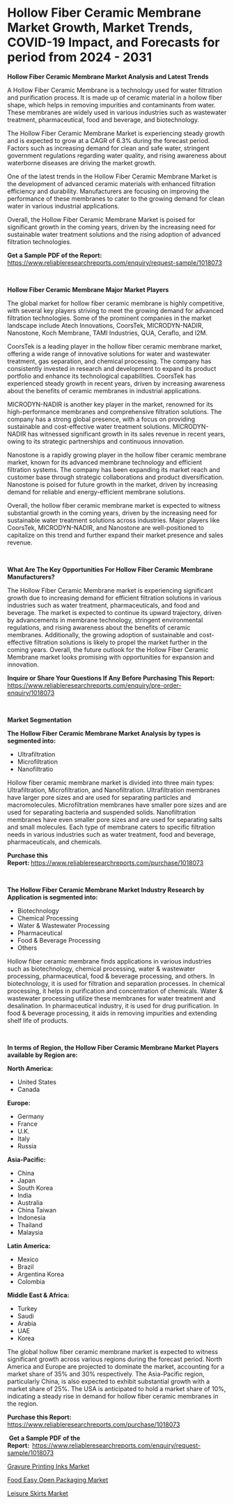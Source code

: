 <p><h1>Hollow Fiber Ceramic Membrane Market Growth, Market Trends, COVID-19 Impact, and Forecasts for period from 2024 - 2031</h1></p><p><strong>Hollow Fiber Ceramic Membrane Market Analysis and Latest Trends</strong></p>
<p><p>A Hollow Fiber Ceramic Membrane is a technology used for water filtration and purification process. It is made up of ceramic material in a hollow fiber shape, which helps in removing impurities and contaminants from water. These membranes are widely used in various industries such as wastewater treatment, pharmaceutical, food and beverage, and biotechnology.</p><p>The Hollow Fiber Ceramic Membrane Market is experiencing steady growth and is expected to grow at a CAGR of 6.3% during the forecast period. Factors such as increasing demand for clean and safe water, stringent government regulations regarding water quality, and rising awareness about waterborne diseases are driving the market growth.</p><p>One of the latest trends in the Hollow Fiber Ceramic Membrane Market is the development of advanced ceramic materials with enhanced filtration efficiency and durability. Manufacturers are focusing on improving the performance of these membranes to cater to the growing demand for clean water in various industrial applications.</p><p>Overall, the Hollow Fiber Ceramic Membrane Market is poised for significant growth in the coming years, driven by the increasing need for sustainable water treatment solutions and the rising adoption of advanced filtration technologies.</p></p>
<p><strong>Get a Sample PDF of the Report:&nbsp;</strong> <a href="https://www.reliableresearchreports.com/enquiry/request-sample/1018073">https://www.reliableresearchreports.com/enquiry/request-sample/1018073</a></p>
<p>&nbsp;</p>
<p><strong>Hollow Fiber Ceramic Membrane Major Market Players</strong></p>
<p><p>The global market for hollow fiber ceramic membrane is highly competitive, with several key players striving to meet the growing demand for advanced filtration technologies. Some of the prominent companies in the market landscape include Atech Innovations, CoorsTek, MICRODYN-NADIR, Nanostone, Koch Membrane, TAMI Industries, QUA, Ceraflo, and I2M.</p><p>CoorsTek is a leading player in the hollow fiber ceramic membrane market, offering a wide range of innovative solutions for water and wastewater treatment, gas separation, and chemical processing. The company has consistently invested in research and development to expand its product portfolio and enhance its technological capabilities. CoorsTek has experienced steady growth in recent years, driven by increasing awareness about the benefits of ceramic membranes in industrial applications.</p><p>MICRODYN-NADIR is another key player in the market, renowned for its high-performance membranes and comprehensive filtration solutions. The company has a strong global presence, with a focus on providing sustainable and cost-effective water treatment solutions. MICRODYN-NADIR has witnessed significant growth in its sales revenue in recent years, owing to its strategic partnerships and continuous innovation.</p><p>Nanostone is a rapidly growing player in the hollow fiber ceramic membrane market, known for its advanced membrane technology and efficient filtration systems. The company has been expanding its market reach and customer base through strategic collaborations and product diversification. Nanostone is poised for future growth in the market, driven by increasing demand for reliable and energy-efficient membrane solutions.</p><p>Overall, the hollow fiber ceramic membrane market is expected to witness substantial growth in the coming years, driven by the increasing need for sustainable water treatment solutions across industries. Major players like CoorsTek, MICRODYN-NADIR, and Nanostone are well-positioned to capitalize on this trend and further expand their market presence and sales revenue.</p></p>
<p>&nbsp;</p>
<p><strong>What Are The Key Opportunities For Hollow Fiber Ceramic Membrane Manufacturers?</strong></p>
<p><p>The Hollow Fiber Ceramic Membrane market is experiencing significant growth due to increasing demand for efficient filtration solutions in various industries such as water treatment, pharmaceuticals, and food and beverage. The market is expected to continue its upward trajectory, driven by advancements in membrane technology, stringent environmental regulations, and rising awareness about the benefits of ceramic membranes. Additionally, the growing adoption of sustainable and cost-effective filtration solutions is likely to propel the market further in the coming years. Overall, the future outlook for the Hollow Fiber Ceramic Membrane market looks promising with opportunities for expansion and innovation.</p></p>
<p><strong>Inquire or Share Your Questions If Any Before Purchasing This Report:</strong> <a href="https://www.reliableresearchreports.com/enquiry/pre-order-enquiry/1018073">https://www.reliableresearchreports.com/enquiry/pre-order-enquiry/1018073</a></p>
<p>&nbsp;</p>
<p><strong>Market Segmentation</strong></p>
<p><strong>The Hollow Fiber Ceramic Membrane Market Analysis by types is segmented into:</strong></p>
<p><ul><li>Ultrafiltration</li><li>Microfiltration</li><li>Nanofiltratio</li></ul></p>
<p><p>Hollow fiber ceramic membrane market is divided into three main types: Ultrafiltration, Microfiltration, and Nanofiltration. Ultrafiltration membranes have larger pore sizes and are used for separating particles and macromolecules. Microfiltration membranes have smaller pore sizes and are used for separating bacteria and suspended solids. Nanofiltration membranes have even smaller pore sizes and are used for separating salts and small molecules. Each type of membrane caters to specific filtration needs in various industries such as water treatment, food and beverage, pharmaceuticals, and chemicals.</p></p>
<p><strong>Purchase this Report:&nbsp;</strong><a href="https://www.reliableresearchreports.com/purchase/1018073">https://www.reliableresearchreports.com/purchase/1018073</a></p>
<p>&nbsp;</p>
<p><strong>The Hollow Fiber Ceramic Membrane Market Industry Research by Application is segmented into:</strong></p>
<p><ul><li>Biotechnology</li><li>Chemical Processing</li><li>Water & Wastewater Processing</li><li>Pharmaceutical</li><li>Food & Beverage Processing</li><li>Others</li></ul></p>
<p><p>Hollow fiber ceramic membrane finds applications in various industries such as biotechnology, chemical processing, water & wastewater processing, pharmaceutical, food & beverage processing, and others. In biotechnology, it is used for filtration and separation processes. In chemical processing, it helps in purification and concentration of chemicals. Water & wastewater processing utilize these membranes for water treatment and desalination. In pharmaceutical industry, it is used for drug purification. In food & beverage processing, it aids in removing impurities and extending shelf life of products.</p></p>
<p>&nbsp;</p>
<p><strong>In terms of Region, the Hollow Fiber Ceramic Membrane Market Players available by Region are:</strong></p>
<p>
    <p> <strong> North America: </strong>
        <ul>
            <li>United States</li>
            <li>Canada</li>
        </ul>
        </p> 
    <p> <strong> Europe: </strong>
        <ul>
            <li>Germany</li>
            <li>France</li>
            <li>U.K.</li>
            <li>Italy</li>
            <li>Russia</li>
        </ul>
        </p> 
    <p> <strong> Asia-Pacific: </strong>
        <ul>
            <li>China</li>
            <li>Japan</li>
            <li>South Korea</li>
            <li>India</li>
            <li>Australia</li>
            <li>China Taiwan</li>
            <li>Indonesia</li>
            <li>Thailand</li>
            <li>Malaysia</li>
        </ul>
        </p> 
    <p> <strong> Latin America: </strong>
        <ul>
            <li>Mexico</li>
            <li>Brazil</li>
            <li>Argentina Korea</li>
            <li>Colombia</li>
        </ul>
        </p> 
    <p> <strong> Middle East & Africa: </strong>
        <ul>
            <li>Turkey</li>
            <li>Saudi</li>
            <li>Arabia</li>
            <li>UAE</li>
            <li>Korea</li>
        </ul>
    </p>
    </p>
<p><p>The global hollow fiber ceramic membrane market is expected to witness significant growth across various regions during the forecast period. North America and Europe are projected to dominate the market, accounting for a market share of 35% and 30% respectively. The Asia-Pacific region, particularly China, is also expected to exhibit substantial growth with a market share of 25%. The USA is anticipated to hold a market share of 10%, indicating a steady rise in demand for hollow fiber ceramic membranes in the region.</p></p>
<p><strong>Purchase this Report: </strong><a href="https://www.reliableresearchreports.com/purchase/1018073">https://www.reliableresearchreports.com/purchase/1018073</a></p>
<p>&nbsp;<strong>Get a Sample PDF of the Report:&nbsp;&nbsp;</strong><a href="https://www.reliableresearchreports.com/enquiry/request-sample/1018073">https://www.reliableresearchreports.com/enquiry/request-sample/1018073</a></p>
<p><strong></strong></p>
<p><p><a href="https://github.com/ruddyyedelwadw/Market-Research-Report-List-1/blob/main/gravure-printing-inks-market.md">Gravure Printing Inks Market</a></p><p><a href="https://view.publitas.com/reportprime-1/food-easy-open-packaging-market-size-global-industry-overview-market-segmentation-and-forecast-2023-to-2030/">Food Easy Open Packaging Market</a></p><p><a href="https://view.publitas.com/reportprime-1/leisure-skirts-market-furnish-information-about-market-size-market-share-market-dynamics-and-projections-spanning-from-2023-to-2030/">Leisure Skirts Market</a></p></p>